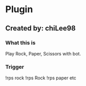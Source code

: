 # Plugin

## Created by: chiLee98

### What this is

Play Rock, Paper, Scissors with bot.

### Trigger
!rps rock
!rps Rock
!rps paper
etc
